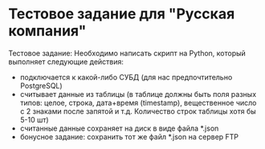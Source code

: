 # Тестовое задание для "Русская компания"

Тестовое задание:
Необходимо написать скрипт на Python, который выполняет следующие действия:
- подключается к какой-либо СУБД (для нас предпочтительно PostgreSQL)
- считывает данные из таблицы (в таблице должны быть поля разных типов: целое, строка, дата+время (timestamp), вещественное число с 2 знаками после запятой и т.д. Количество строк таблицы хотя бы 5-10 шт)
- считанные данные сохраняет на диск в виде файла *.json
- бонусное задание: сохранить тот же файл *.json на сервер FTP
